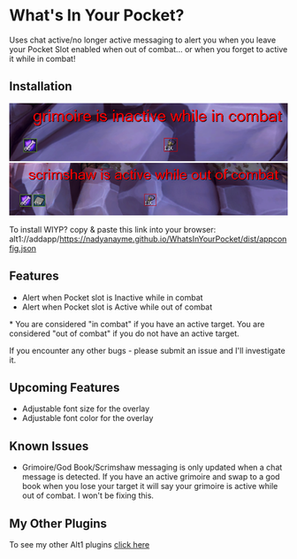 # What's In Your Pocket?

Uses chat active/no longer active messaging to alert you when you leave your Pocket Slot enabled when out of combat... or when you forget to active it while in combat!

## Installation

![Whats In Your Pocket?](./wiyp-1.png) ![Whats In Your Pocket?](./wiyp-2.png)

To install WIYP? copy & paste this link into your browser:
alt1://addapp/https://nadyanayme.github.io/WhatsInYourPocket/dist/appconfig.json

## Features

- Alert when Pocket slot is Inactive while in combat
- Alert when Pocket slot is Active while out of combat

\* You are considered "in combat" if you have an active target. You are considered "out of combat" if you do not have an active target.

If you encounter any other bugs - please submit an issue and I'll investigate it.

## Upcoming Features

- Adjustable font size for the overlay
- Adjustable font color for the overlay

## Known Issues

- Grimoire/God Book/Scrimshaw messaging is only updated when a chat message is detected. If you have an active grimoire and swap to a god book when you lose your target it will say your grimoire is active while out of combat. I won't be fixing this.

## My Other Plugins

To see my other Alt1 plugins [click here](https://github.com/NadyaNayme/NyusPluginDirectory)
